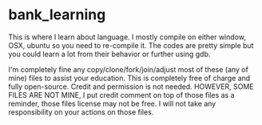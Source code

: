 # bank_learning
This is where I learn about language. I mostly compile on either window, OSX, ubuntu so you need to re-compile it. The codes are pretty simple but you could learn a lot from their behavior or further using gdb.

I'm completely fine any copy/clone/fork/join/adjust most of these (any of mine) files to assist your education. This is completely free of charge and fully open-source. Credit and permission is not needed. HOWEVER, SOME FILES ARE NOT MINE, I put credit comment on top of those files as a reminder, those files license may not be free. I will not take any responsibility on your actions on those files.
